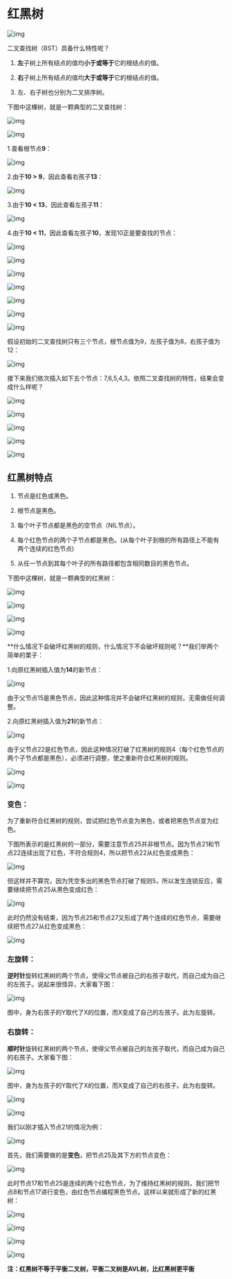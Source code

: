 # 红黑树

![img](https://pic2.zhimg.com/80/v2-dce4d605696a2d56a329fcc14eedc609_720w.jpg)

二叉查找树（BST）具备什么特性呢？

1. **左**子树上所有结点的值均**小于或等于**它的根结点的值。

2. **右**子树上所有结点的值均**大于或等于**它的根结点的值。

3. 左、右子树也分别为二叉排序树。

下图中这棵树，就是一颗典型的二叉查找树：

![img](https://pic2.zhimg.com/80/v2-13716ce8772e77b8f448408a60dee6ad_720w.jpg)

![img](https://pic3.zhimg.com/80/v2-60e75449535e79333c7b2163523fea76_720w.jpg)

1.查看根节点**9**：

![img](https://pic4.zhimg.com/80/v2-f7a79a73cb7dc2c87175c1bb91140963_720w.jpg)

2.由于**10 > 9**，因此查看右孩子**13**：

![img](https://pic2.zhimg.com/80/v2-0adacfa17f8e3796c44d5e85afef1e69_720w.jpg)

3.由于**10 < 13**，因此查看左孩子**11**：

![img](https://pic4.zhimg.com/80/v2-e095c5bc7400bea3095ab434c67df993_720w.jpg)

4.由于**10 < 11**，因此查看左孩子**10**，发现10正是要查找的节点：

![img](https://pic1.zhimg.com/80/v2-a346782e1ad8ede7d328dddb8a7e76b4_720w.jpg)

![img](https://pic1.zhimg.com/80/v2-5ca8d8051abc1f9dccbfa9824d1e4768_720w.jpg)

![img](https://pic2.zhimg.com/80/v2-4646d3483290a10fdbac39b24cb7969d_720w.jpg)

![img](https://pic1.zhimg.com/80/v2-c14ca3319ff76cc7039387a9541ade10_720w.jpg)

![img](https://pic3.zhimg.com/80/v2-93a5a6be3fd95500314d3e3b829d838e_720w.jpg)

![img](https://pic2.zhimg.com/80/v2-c1a687b9993083810fe5c28eac6f7435_720w.jpg)

![img](https://pic4.zhimg.com/80/v2-f10a51208f9248ed99529c8c75a85d27_720w.jpg)

假设初始的二叉查找树只有三个节点，根节点值为9，左孩子值为8，右孩子值为12：

![img](https://pic1.zhimg.com/80/v2-4d605af305a9f82a948fa8d034bb1028_720w.jpg)

接下来我们依次插入如下五个节点：7,6,5,4,3。依照二叉查找树的特性，结果会变成什么样呢？

![img](https://pic1.zhimg.com/80/v2-38e1125c3caa7bc83723f70f28533638_720w.jpg)

![img](https://pic2.zhimg.com/80/v2-28e54a79d70b18a4a1a5f6a961f62cb1_720w.jpg)

![img](https://pic1.zhimg.com/80/v2-b4b24a409a7ccd51cae3b280eaf56dbc_720w.jpg)

![img](https://pic4.zhimg.com/80/v2-fbcb227973cf0450d21e9cc6dd1eb9c7_720w.jpg)

![img](https://pic2.zhimg.com/80/v2-b7ced6eac2420e6abf16369984c8f0f9_720w.jpg)

## 红黑树特点

1. 节点是红色或黑色。

2. 根节点是黑色。

3. 每个叶子节点都是黑色的空节点（NIL节点）。

4. 每个红色节点的两个子节点都是黑色。(从每个叶子到根的所有路径上不能有两个连续的红色节点)

5. 从任一节点到其每个叶子的所有路径都包含相同数目的黑色节点。

下图中这棵树，就是一颗典型的红黑树：

![img](https://pic3.zhimg.com/80/v2-a183459a6010189e8b2b9415d85e550e_720w.jpg)

![img](https://pic1.zhimg.com/80/v2-1ce86d9cec92c376cc5a5e62a1eb494c_720w.jpg)

![img](https://pic2.zhimg.com/80/v2-b1e29c9f35134628a3a93c3ac6e6b1dd_720w.jpg)

![img](https://pic1.zhimg.com/80/v2-09aa6d5fc72aa37e4263f1b29d42f6d4_720w.jpg)



**什么情况下会破坏红黑树的规则，什么情况下不会破坏规则呢？**我们举两个简单的栗子：

1.向原红黑树插入值为**14**的新节点：

![img](https://pic2.zhimg.com/80/v2-4e1da1dd37311a8f6d31e809afb9fc59_720w.jpg)

由于父节点15是黑色节点，因此这种情况并不会破坏红黑树的规则，无需做任何调整。



2.向原红黑树插入值为**21**的新节点：

![img](https://pic4.zhimg.com/80/v2-c90fee5bc6422c16dcd13e890ff4a74f_720w.jpg)

由于父节点22是红色节点，因此这种情况打破了红黑树的规则4（每个红色节点的两个子节点都是黑色），必须进行调整，使之重新符合红黑树的规则。

![img](https://pic2.zhimg.com/80/v2-a3dd54e428a51dcd0da101d64f379d0d_720w.jpg)

![img](https://pic4.zhimg.com/80/v2-ac0cc5a259abf21c2d9dee2646500743_720w.jpg)

### **变色：**

为了重新符合红黑树的规则，尝试把红色节点变为黑色，或者把黑色节点变为红色。

下图所表示的是红黑树的一部分，需要注意节点25并非根节点。因为节点21和节点22连续出现了红色，不符合规则4，所以把节点22从红色变成黑色：

![img](https://pic4.zhimg.com/80/v2-d4827e3f1f5f9556c01ea8ec6982775b_720w.jpg)

但这样并不算完，因为凭空多出的黑色节点打破了规则5，所以发生连锁反应，需要继续把节点25从黑色变成红色：

![img](https://pic2.zhimg.com/80/v2-29e61d08dec823db494afd92e8c9666d_720w.jpg)

此时仍然没有结束，因为节点25和节点27又形成了两个连续的红色节点，需要继续把节点27从红色变成黑色：

![img](https://pic1.zhimg.com/80/v2-ded4f2cf7b64cb0106960f049bff2e84_720w.jpg)



### **左旋转：**

**逆时针**旋转红黑树的两个节点，使得父节点被自己的右孩子取代，而自己成为自己的左孩子。说起来很怪异，大家看下图：

![img](https://pic1.zhimg.com/80/v2-6cb033d91d7379b22d2dcd3d0f201c54_720w.jpg)

图中，身为右孩子的Y取代了X的位置，而X变成了自己的左孩子。此为左旋转。

### **右旋转：**

**顺时针**旋转红黑树的两个节点，使得父节点被自己的左孩子取代，而自己成为自己的右孩子。大家看下图：

![img](https://pic4.zhimg.com/80/v2-24f4d2e75d0ccf54aeb6c2d5b36092f7_720w.jpg)

图中，身为左孩子的Y取代了X的位置，而X变成了自己的右孩子。此为右旋转。

![img](https://pic1.zhimg.com/80/v2-f2dd4e93968783323fe2562806d12b98_720w.jpg)

![img](https://pic4.zhimg.com/80/v2-83bd486deb24d6c54dcd8d7640d9b2d7_720w.jpg)



我们以刚才插入节点21的情况为例：

![img](https://pic4.zhimg.com/80/v2-c90fee5bc6422c16dcd13e890ff4a74f_720w.jpg)

首先，我们需要做的是**变色**，把节点25及其下方的节点变色：

![img](https://pic1.zhimg.com/80/v2-14c23802cc0a4188c9d988c99e130458_720w.jpg)

此时节点17和节点25是连续的两个红色节点，为了维持红黑树的规则，我们把节点8和节点17进行变色，由红色节点编程黑色节点。这样以来就形成了新的红黑树：

![img](https://pic3.zhimg.com/80/v2-5710d043b731d272c35e864bb1026996_720w.jpg)

![img](https://pic2.zhimg.com/80/v2-5ea996a7344ac90f838e490663a29381_720w.jpg)

![img](https://pic3.zhimg.com/80/v2-f85880859a06dfce1ff656201bd48faa_720w.jpg)

![img](https://pic1.zhimg.com/80/v2-e9bd482b8f0c3444544802ed36a4457c_720w.jpg)

**注：红黑树不等于平衡二叉树，平衡二叉树是AVL树，比红黑树更平衡**